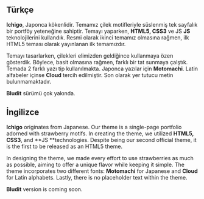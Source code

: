 ## Türkçe
**Ichigo**, Japonca kökenlidir. Temamız çilek motifleriyle süslenmiş tek sayfalık bir portföy yeteneğine sahiptir. Temayı yaparken, **HTML5, CSS3** ve JS **JS** teknolojilerini kullandık. Resmi olarak ikinci temamız olmasına rağmen, ilk HTML5 teması olarak yayınlanan ilk temamızdır.

Temayı tasarlarken, çilekleri elimizden geldiğince kullanmaya özen gösterdik. Böylece, basit olmasına rağmen, farklı bir tat sunmaya çalştık. Temada 2 farklı yazı tip kullanılmakta. Japonca yazılar için **Motomachi**. Latin alfabeler içinse **Cloud** tercih edilmiştir. Son olarak yer tutucu metin bulunmamaktadır.

**Bludit** sürümü çok yakında.

## İngilizce
**Ichigo** originates from Japanese. Our theme is a single-page portfolio adorned with strawberry motifs. In creating the theme, we utilized **HTML5, CSS3**, and **JS **technologies. Despite being our second official theme, it is the first to be released as an HTML5 theme.

In designing the theme, we made every effort to use strawberries as much as possible, aiming to offer a unique flavor while keeping it simple. The theme incorporates two different fonts: **Motomachi** for Japanese and **Cloud** for Latin alphabets. Lastly, there is no placeholder text within the theme.

**Bludit** version is coming soon.